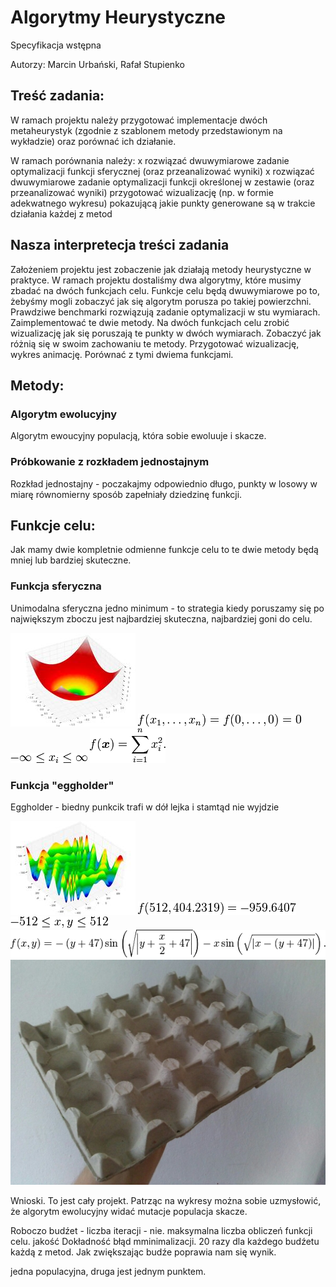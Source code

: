 Algorytmy Heurystyczne
======================
Specyfikacja wstępna

Autorzy: Marcin Urbański, Rafał Stupienko

Treść zadania:
--------------
W ramach projektu należy przygotować implementacje dwóch metaheurystyk (zgodnie z szablonem metody przedstawionym na wykładzie) oraz porównać ich działanie. 

W ramach porównania należy:
x rozwiązać dwuwymiarowe zadanie optymalizacji funkcji sferycznej (oraz przeanalizować wyniki)
x rozwiązać dwuwymiarowe zadanie optymalizacji funkcji określonej w zestawie (oraz przeanalizować wyniki)
przygotować wizualizację (np. w formie adekwatnego wykresu) pokazującą jakie punkty generowane są w trakcie działania każdej z metod

Nasza interpretecja treści zadania
----------------------------------

Założeniem projektu jest zobaczenie jak działają metody heurystyczne w praktyce. W ramach projektu dostaliśmy dwa algorytmy, które musimy zbadać na dwóch funkcjach celu. Funkcje celu będą dwuwymiarowe po to, żebyśmy mogli zobaczyć jak się algorytm porusza po takiej powierzchni. Prawdziwe benchmarki rozwiązują zadanie optymalizacji w stu wymiarach. 
Zaimplementować te dwie metody. Na dwóch funkcjach celu zrobić wizualizację jak się poruszają te punkty w dwóch wymiarach. 
Zobaczyć jak różnią się w swoim zachowaniu te metody. Przygotować wizualizację, wykres animację. Porównać z tymi dwiema funkcjami. 

Metody:
-------
### Algorytm ewolucyjny

Algorytm ewoucyjny populacją, która sobie ewoluuje i skacze. 

### Próbkowanie z rozkładem jednostajnym
Rozkład jednostajny - poczakajmy odpowiednio długo, punkty w losowy w miarę równomierny sposób zapełniały dziedzinę funkcji.


Funkcje celu:
-------------
Jak mamy dwie kompletnie odmienne funkcje celu to te dwie metody będą mniej lub bardziej skuteczne.

### Funkcja sferyczna
Unimodalna sferyczna jedno minimum - to strategia kiedy poruszamy się po największym zboczu jest najbardziej skuteczna, najbardziej goni do celu. 

![Funkcja sferyczna][1]
![Minimum funkcji sferycznej][2]
![Dziedzina funkcji sferycznej][3]
![Formuła funkcji sferycznej][4]

### Funkcja "eggholder"
Eggholder - biedny punkcik trafi w dół lejka i stamtąd nie wyjdzie

![Funkcja eggholder][5]
![Minimum funkcji eggholder][6]
![Dziedzina funkcji eggholder][7]
![Formuła funkcji eggholder][8]
![Funkcja eggholder w realnym świecie][9]

Wnioski. To jest cały projekt. Patrząc na wykresy można sobie uzmysłowić, że algorytm ewolucyjny widać mutacje populacja skacze.

Roboczo budźet - liczba iteracji - nie. maksymalna liczba obliczeń funkcji celu. jakość Dokładność błąd mminimalizacji. 20 razy dla każdego budźetu każdą z metod. Jak zwiększając budźe poprawia nam się wynik. 

jedna populacyjna, druga jest jednym punktem. 

[1]: sphere_function.jpg "Funkcja sferyczna"
[2]: sphere_minimum.png "Minimum funkcji sferycznej"
[3]: sphere_domain.png "Dziedzina funkcji sferycznej"
[4]: sphere_formula.png "Formuła funkcji sferycznej"

[5]: eggholder_function.jpg "Funkcja eggholder"
[6]: eggholder_minimum.png "Minimum funkcji eggholder"
[7]: eggholder_domain.png "Dziedzina funkcji eggholder"
[8]: eggholder_formula.png "Formuła funkcji eggholder"
[9]: eggholder_real.jpg "Funkcja eggholder w realnym świecie"